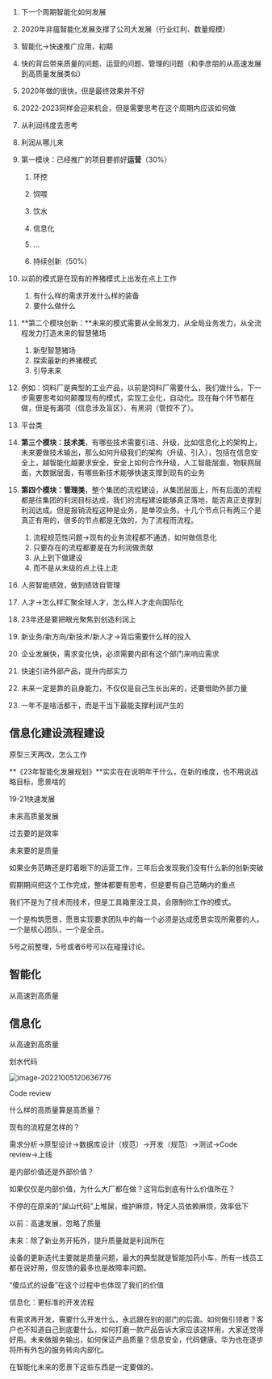 1. 下一个周期智能化如何发展

2. 2020年非瘟智能化发展支撑了公司大发展（行业红利、数量规模）

3. 智能化->快速推广应用，初期

4. 快的背后带来质量的问题、运营的问题、管理的问题（和李彦朋的从高速发展到高质量发展类似）

5. 2020年做的很快，但是最终效果并不好

6. 2022-2023同样会迎来机会，但是需要思考在这个周期内应该如何做

7. 从利润纬度去思考

8. 利润从哪儿来

9. 第一模块：已经推广的项目要抓好**运营**（30%）

   1. 环控
   2. 饲喂
   3. 饮水
   4. 信息化
   5. ...

   1. 持续创新（50%）

9. 以前的模式是在现有的养猪模式上出发在点上工作
   1. 有什么样的需求开发什么样的装备
   2. 要什么做什么
10. **第二个模块创新：**未来的模式需要从全局发力，从全局业务发力，从全流程发力打造未来的智慧猪场
    1. 新型智慧猪场
    2. 探索最新的养猪模式
    3. 引导未来
11. 例如：饲料厂是典型的工业产品，以前是饲料厂需要什么，我们做什么，下一步需要思考如何颠覆现有的模式，实现工业化，自动化。现在每个环节都在做，但是有漏项（信息涉及盲区）、有黑洞（管控不了）。
12. 平台类
13. **第三个模块：技术类**，有哪些技术需要引进、升级，比如信息化上的架构上，未来要做技术输出，那么如何升级我们的架构（升级、引入），包括在信息安全上，越智能化越要求安全，安全上如何合作升级，人工智能层面，物联网层面，大数据层面，有哪些新技术能够快速支撑到现有的业务
14. **第四个模块：管理类**，整个集团的流程建设，从集团层面上，所有后面的流程都是往集团的利润目标达成，我们的流程建设能够真正落地，能否真正支撑到利润达成。但是报销流程这种是业务，是单项业务。十几个节点只有两三个是真正有用的，很多的节点都是无效的，为了流程而流程。
    1. 流程规范性问题->现有的业务流程都不通透，如何做信息化
    2. 只要存在的流程都要是在为利润做贡献
    3. 从上到下做建设
    4. 而不是从末级的点上往上走
15. 人资智能绩效，做到绩效自管理
16. 人才->怎么样汇聚全球人才，怎么样人才走向国际化
17. 23年还是要把眼光聚焦到创造利润上
18. 新业务/新方向/新技术/新人才->背后需要什么样的投入
19. 企业发展快，需求变化快，必须需要内部有这个部门来响应需求
20. 快速引进外部产品，提升内部实力
21. 未来一定是靠的自身能力，不仅仅是自己生长出来的，还要借助外部力量
22. 一年不是啥活都干，而是干当下最能支撑利润产生的



## 信息化建设流程建设

原型三天两改，怎么工作

**《23年智能化发展规划》**实实在在说明年干什么，在新的维度，也不用说战略目标，愿景啥的

19-21快速发展

未来高质量发展

过去要的是效率

未来要的是质量

如果业务范畴还是盯着眼下的运营工作，三年后会发现我们没有什么新的创新突破

假期期间把这个工作完成，整体都要有思考，但是要有自己范畴内的重点



我们不是为了技术而技术，但是工具箱里没工具，会限制你工作的模式。



一个是构筑愿景，愿景实现要求团队中的每一个必须是达成愿景实现所需要的人。一个是核心团队，一个是全员。

5号之前整理，5号或者6号可以在碰撞讨论。



## 智能化

从高速到高质量

## 信息化

从高速到高质量

划水代码

![image-20221005120636776](https://holon-image.oss-cn-beijing.aliyuncs.com/202210051206374kRdLZ.png)

Code review

什么样的高质量算是高质量？

现有的流程是怎样的？

需求分析->原型设计->数据库设计（规范）->开发（规范）->测试->Code review->上线

是内部价值还是外部价值？

如果仅仅是内部价值，为什么大厂都在做？这背后到底有什么价值所在？

不停的在原来的“屎山代码”上堆屎，维护麻烦，特定人员依赖麻烦，效率低下

以前：高速发展，忽略了质量

未来：除了新业务开拓外，提升质量就是利润所在

设备的更新迭代主要就是质量问题，最大的典型就是智能加药小车，所有一线员工都在说好用，但反馈的最多也是故障率问题。

“傻瓜式的设备”在这个过程中也体现了我们的价值

信息化：更标准的开发流程

有需求再开发，需要什么开发什么，永远跟在别的部门的后面。如何做引领者？客户也不知道自己到底要什么，如何打磨一款产品告诉大家应该这样用，大家还觉得好用。未来做服务输出，如何保证产品质量？信息安全，代码健康。华为也在逐步将所有外包的服务转向内部化。

在智能化未来的愿景下这些东西是一定要做的。
